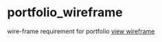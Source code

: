 # portfolio_wireframe
wire-frame requirement for portfolio
[view wireframe](https://jackie-code.github.io/final_portfolio/)



